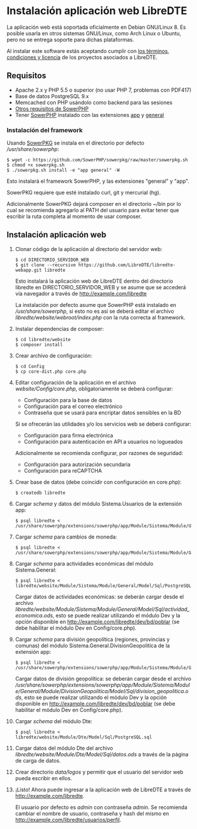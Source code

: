 Instalación aplicación web LibreDTE
===================================

La aplicación web está soportada oficialmente en Debian GNU/Linux 8. Es posible
usarla en otros sistemas GNU/Linux, como Arch Linux o Ubuntu, pero no se entrega
soporte para dichas plataformas.

Al instalar este software estás aceptando cumplir con
[los términos, condiciones y licencia](https://wiki.libredte.cl/doku.php/terminos)
de los proyectos asociados a LibreDTE.

Requisitos
----------

- Apache 2.x y PHP 5.5 o superior (no usar PHP 7, problemas con PDF417)
- Base de datos PostgreSQL 9.x
- Memcached con PHP usándolo como backend para las sesiones
- [Otros requisitos de SowerPHP](https://github.com/SowerPHP/sowerphp/blob/master/INSTALL.md)
- Tener [SowerPHP](https://github.com/SowerPHP/sowerphp) instalado con las
extensiones [app](https://github.com/SowerPHP/extension-app) y
[general](https://github.com/SowerPHP/extension-general)

### Instalación del framework

Usando [SowerPKG](https://github.com/SowerPHP/sowerpkg) se instala en el
directorio por defecto */usr/share/sowerphp*:

	$ wget -c https://github.com/SowerPHP/sowerpkg/raw/master/sowerpkg.sh
	$ chmod +x sowerpkg.sh
	$ ./sowerpkg.sh install -e "app general" -W

Esto instalará el framework SowerPHP, y las extensiones "general" y "app".

SowerPKG requiere que esté instalado curl, git y mercurial (hg).

Adicionalmente SowerPKG dejará composer en el directorio ~/bin por lo cual se
recomienda agregarlo al PATH del usuario para evitar tener que escribir la ruta
completa al momento de usar composer.

Instalación aplicación web
--------------------------

1.	Clonar código de la aplicación al directorio del servidor web:

		$ cd DIRECTORIO_SERVIDOR_WEB
		$ git clone --recursive https://github.com/LibreDTE/libredte-webapp.git libredte

	Esto instalará la aplicación web de LibreDTE dentro del directorio
	libredte en DIRECTORIO_SERVIDOR_WEB y se asume que se accederá vía
	navegador a través de <http://example.com/libredte>

	La instalación por defecto asume que SowerPHP está instalado en
	*/usr/share/sowerphp*, si esto no es así se deberá editar el archivo
	*libredte/website/webroot/index.php* con la ruta correcta al framework.

2.	Instalar dependencias de composer:

		$ cd libredte/website
		$ composer install

3.	Crear archivo de configuración:

		$ cd Config
		$ cp core-dist.php core.php

4.	Editar configuración de la aplicación en el archivo
	*website/Config/core.php*, obligatoriamente se deberá configurar:

	- Configuración para la base de datos
	- Configuración para el correo electrónico
	- Contraseña que se usará para encriptar datos sensibles en la BD

	Si se ofrecerán las utilidades y/o los servicios web se deberá
	configurar:

	- Configuración para firma electrónica
	- Configuración para autenticación en API a usuarios no logueados

	Adicionalmente se recomienda configurar, por razones de seguridad:

	- Configuración para autorización secundaria
	- Configuración para reCAPTCHA

5.	Crear base de datos (debe coincidir con configuración en core.php):

		$ createdb libredte

6.	Cargar *schema* y datos del módulo Sistema.Usuarios de la extensión app:

		$ psql libredte < /usr/share/sowerphp/extensions/sowerphp/app/Module/Sistema/Module/Usuarios/Model/Sql/PostgreSQL/usuarios.sql

7.	Cargar *schema* para cambios de moneda:

		$ psql libredte < /usr/share/sowerphp/extensions/sowerphp/app/Module/Sistema/Module/General/Model/Sql/moneda.sql

8.	Cargar *schema* para actividades económicas del módulo Sistema.General:

		$ psql libredte < libredte/website/Module/Sistema/Module/General/Model/Sql/PostgreSQL/actividad_economica.sql

	Cargar datos de actividades económicas: se deberán cargar desde el archivo
	*libredte/website/Module/Sistema/Module/General/Model/Sql/actividad_economica.ods*,
	esto se puede realizar utilizando el módulo Dev y la opción disponible en <http://example.com/libredte/dev/bd/poblar> (se debe habilitar el módulo Dev en Config/core.php).

9.	Cargar *schema* para división geopolítica (regiones, provincias y comunas) del módulo Sistema.General.DivisionGeopolitica de la extensión app:

		$ psql libredte < /usr/share/sowerphp/extensions/sowerphp/app/Module/Sistema/Module/General/Module/DivisionGeopolitica/Model/Sql/PostgreSQL/division_geopolitica.sql

	Cargar datos de división geopolítica: se deberán cargar desde el archivo
	*/usr/share/sowerphp/extensions/sowerphp/app/Module/Sistema/Module/General/Module/DivisionGeopolitica/Model/Sql/division_geopolitica.ods*,
	esto se puede realizar utilizando el módulo Dev y la opción disponible en <http://example.com/libredte/dev/bd/poblar> (se debe habilitar el módulo Dev en Config/core.php).

10.	Cargar *schema* del módulo Dte:

		$ psql libredte < libredte/website/Module/Dte/Model/Sql/PostgreSQL.sql

11.	Cargar datos del módulo Dte del archivo *libredte/website/Module/Dte/Model/Sql/datos.ods* a través de la página de carga de datos.


12.	Crear directorio *data/logos* y permitir que el usuario del servidor web pueda escribir en ellos.

13.	¡Listo! Ahora puede ingresar a la aplicación web de LibreDTE a través de
	<http://example.com/libredte>.

	El usuario por defecto es *admin* con contraseña *admin*. Se recomienda
	cambiar el nombre de usuario, contraseña y hash del mismo en
	<http://example.com/libredte/usuarios/perfil>.
